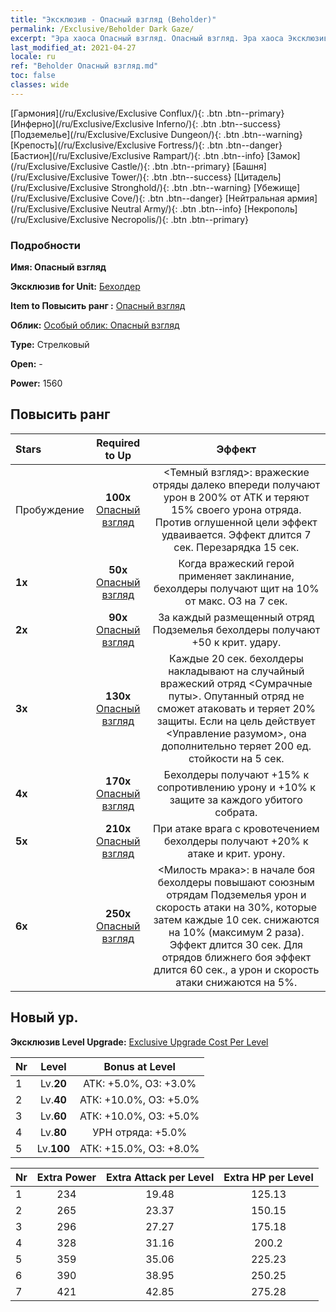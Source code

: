 ```yaml
---
title: "Эксклюзив - Опасный взгляд (Beholder)"
permalink: /Exclusive/Beholder Dark Gaze/
excerpt: "Эра хаоса Опасный взгляд. Опасный взгляд. Эра хаоса Эксклюзив Опасный взгляд. Бехолдер Эксклюзив."
last_modified_at: 2021-04-27
locale: ru
ref: "Beholder Опасный взгляд.md"
toc: false
classes: wide
---
```

 [Гармония](/ru/Exclusive/Exclusive Conflux/){: .btn .btn--primary} [Инферно](/ru/Exclusive/Exclusive Inferno/){: .btn .btn--success} [Подземелье](/ru/Exclusive/Exclusive Dungeon/){: .btn .btn--warning} [Крепость](/ru/Exclusive/Exclusive Fortress/){: .btn .btn--danger} [Бастион](/ru/Exclusive/Exclusive Rampart/){: .btn .btn--info} [Замок](/ru/Exclusive/Exclusive Castle/){: .btn .btn--primary} [Башня](/ru/Exclusive/Exclusive Tower/){: .btn .btn--success} [Цитадель](/ru/Exclusive/Exclusive Stronghold/){: .btn .btn--warning} [Убежище](/ru/Exclusive/Exclusive Cove/){: .btn .btn--danger} [Нейтральная армия](/ru/Exclusive/Exclusive Neutral Army/){: .btn .btn--info} [Некрополь](/ru/Exclusive/Exclusive Necropolis/){: .btn .btn--primary} 

### Подробности
 **Имя: Опасный взгляд** 

 **Эксклюзив for Unit:** [Бехолдер](/ru/units/Beholder/) 

 **Item to Повысить ранг :** [Опасный взгляд](/ItemsRU/con_990/)

 **Облик:** [Особый облик: Опасный взгляд](/ItemsRU/con_658/)

 **Type:** Стрелковый

 **Open:** -

 **Power:** 1560

## Повысить ранг 

  |     Stars    |  Required to Up | Эффект |
  |:-------------|:---------------:|:---------------:|
  |  Пробуждение  | **100x** [Опасный взгляд](/ItemsRU/con_990/) | <Темный взгляд>: вражеские отряды далеко впереди получают урон в 200% от АТК и теряют 15% своего урона отряда. Против оглушенной цели эффект удваивается. Эффект длится 7 сек. Перезарядка 15 сек. |
  | **1x** <i class="fas fa-star"/> | **50x** [Опасный взгляд](/ItemsRU/con_990/) | Когда вражеский герой применяет заклинание, бехолдеры получают щит на 10% от макс. ОЗ на 7 сек. |
  | **2x** <i class="fas fa-star"/> | **90x** [Опасный взгляд](/ItemsRU/con_990/) | За каждый размещенный отряд Подземелья бехолдеры получают +50 к крит. удару. |
  | **3x** <i class="fas fa-star"/> | **130x** [Опасный взгляд](/ItemsRU/con_990/) | Каждые 20 сек. бехолдеры накладывают на случайный вражеский отряд <Сумрачные путы>. Опутанный отряд не сможет атаковать и теряет 20% защиты. Если на цель действует <Управление разумом>, она дополнительно теряет 200 ед. стойкости на 5 сек. |
  | **4x** <i class="fas fa-star"/> | **170x** [Опасный взгляд](/ItemsRU/con_990/) | Бехолдеры получают +15% к сопротивлению урону и +10% к защите за каждого убитого собрата. |
  | **5x** <i class="fas fa-star"/> | **210x** [Опасный взгляд](/ItemsRU/con_990/) | При атаке врага с кровотечением бехолдеры получают +20% к атаке и крит. урону. |
  | **6x** <i class="fas fa-star"/> | **250x** [Опасный взгляд](/ItemsRU/con_990/) | <Милость мрака>: в начале боя бехолдеры повышают союзным отрядам Подземелья урон и скорость атаки на 30%, которые затем каждые 10 сек. снижаются на 10% (максимум 2 раза). Эффект длится 30 сек. Для отрядов ближнего боя эффект длится 60 сек., а урон и скорость атаки снижаются на 5%. |


## Новый ур.
 **Эксклюзив Level Upgrade:** [Exclusive Upgrade Cost Per Level](/Exclusive/ExclusiveUpgradeCostPerLevel/)

  |  Nr  |   Level  | Bonus at Level |
  |:-----|:--------:|:--------------:|
  | 1 | Lv.**20** | АТК: +5.0%, ОЗ: +3.0% |
  | 2 | Lv.**40** | АТК: +10.0%, ОЗ: +5.0% |
  | 3 | Lv.**60** | АТК: +10.0%, ОЗ: +5.0% |
  | 4 | Lv.**80** | УРН отряда: +5.0% |
  | 5 | Lv.**100** | АТК: +15.0%, ОЗ: +8.0% |


  |  Nr  |  Extra Power | Extra Attack per Level | Extra HP per Level |
  |:-----|:--------:|:--------:|:--------:|
  | 1 | 234 | 19.48 | 125.13 |
  | 2 | 265 | 23.37 | 150.15 |
  | 3 | 296 | 27.27 | 175.18 |
  | 4 | 328 | 31.16 | 200.2 |
  | 5 | 359 | 35.06 | 225.23 |
  | 6 | 390 | 38.95 | 250.25 |
  | 7 | 421 | 42.85 | 275.28 |


